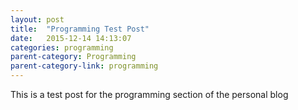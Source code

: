 ```yaml
---
layout: post
title:  "Programming Test Post"
date:   2015-12-14 14:13:07
categories: programming
parent-category: Programming
parent-category-link: programming
---
```


This is a test post for the programming section of the personal blog




